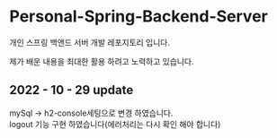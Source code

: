 # Personal-Spring-Backend-Server

개인 스프링 백앤드 서버 개발 레포지토리 입니다.

제가 배운 내용을 최대한 활용 하려고 노력하고 있습니다.<br>
## 2022 - 10 - 29 update
mySql -> h2-console세팅으로 변경 하였습니다. <br>
logout 기능 구현 하였습니다(에러처리는 다시 확인 해야 합니다)

